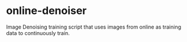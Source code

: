 # online-denoiser
Image Denoising training script that uses images from online as training data to continuously train.
